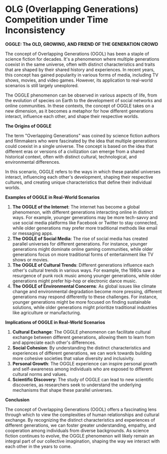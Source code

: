# OLG (Overlapping Generations) Competition under Time Inconsistency

**OGGLE: The OLD, GROWING, AND FRIEND OF THE GENERATION CROWD**

The concept of Overlapping Generations (OGOL) has been a staple of science fiction for decades. It's a phenomenon where multiple generations coexist in the same universe, often with distinct characteristics and traits that are shaped by their shared history and experiences. In recent years, this concept has gained popularity in various forms of media, including TV shows, movies, and video games. However, its application to real-world scenarios is still largely unexplored.

The OGGLE phenomenon can be observed in various aspects of life, from the evolution of species on Earth to the development of social networks and online communities. In these contexts, the concept of OGGLE takes on a new dimension, as it becomes a metaphor for how different generations interact, influence each other, and shape their respective worlds.

**The Origins of OGGLE**

The term "Overlapping Generations" was coined by science fiction authors and filmmakers who were fascinated by the idea that multiple generations could coexist in a single universe. The concept is based on the idea that different eras or versions of a civilization can emerge from a shared historical context, often with distinct cultural, technological, and environmental differences.

In this scenario, OGGLE refers to the ways in which these parallel universes interact, influencing each other's development, shaping their respective cultures, and creating unique characteristics that define their individual worlds.

**Examples of OGGLE in Real-World Scenarios**

1. **The OGGLE of the Internet**: The internet has become a global phenomenon, with different generations interacting online in distinct ways. For example, younger generations may be more tech-savvy and use social media platforms like Facebook or Twitter to stay connected, while older generations may prefer more traditional methods like email or messaging apps.
2. **The OGGLE of Social Media**: The rise of social media has created parallel universes for different generations. For instance, younger generations might dominate online gaming communities, while older generations focus on more traditional forms of entertainment like TV shows or movies.
3. **The OGGLE of Cultural Trends**: Different generations influence each other's cultural trends in various ways. For example, the 1980s saw a resurgence of punk rock music among younger generations, while older generations might prefer hip-hop or electronic dance music.
4. **The OGGLE of Environmental Concerns**: As global issues like climate change and environmental degradation become more pressing, different generations may respond differently to these challenges. For instance, younger generations might be more focused on finding sustainable solutions, while older generations might prioritize traditional industries like agriculture or manufacturing.

**Implications of OGGLE in Real-World Scenarios**

1. **Cultural Exchange**: The OGGLE phenomenon can facilitate cultural exchange between different generations, allowing them to learn from and appreciate each other's differences.
2. **Social Cohesion**: By understanding the distinct characteristics and experiences of different generations, we can work towards building more cohesive societies that value diversity and inclusivity.
3. **Personal Growth**: The OGGLE experience can inspire personal growth and self-awareness among individuals who are exposed to different cultural norms and values.
4. **Scientific Discovery**: The study of OGGLE can lead to new scientific discoveries, as researchers seek to understand the underlying mechanisms that shape these parallel universes.

**Conclusion**

The concept of Overlapping Generations (OGOL) offers a fascinating lens through which to view the complexities of human relationships and cultural exchange. By recognizing the distinct characteristics and experiences of different generations, we can foster greater understanding, empathy, and cooperation among individuals from diverse backgrounds. As science fiction continues to evolve, the OGGLE phenomenon will likely remain an integral part of our collective imagination, shaping the way we interact with each other in the years to come.
